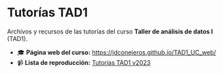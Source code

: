 
# Tutorías TAD1

Archivos y recursos de las tutorías del curso **Taller de análisis de datos I** (TAD1).

- 🎓 **Página web del curso:** https://jdconejeros.github.io/TAD1_UC_web/
- 📹 **Lista de reproducción:** [Tutorías TAD1 v2023](https://www.youtube.com/playlist?list=PLCZVqwAxOarQzY0gGT-k2NC3XuPtw4WK6)
